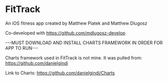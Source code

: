 # FitTrack
An iOS fitness app created by Matthew Piatek and Matthew Dlugosz

Co-developed with https://github.com/mdlugosz-develop


---MUST DOWNLOAD AND INSTALL CHARTS FRAMEWORK IN ORDER FOR APP TO RUN---

Charts framework used in FitTrack is not mine. It was pulled from: https://github.com/danielgindi

Link to Charts: https://github.com/danielgindi/Charts

